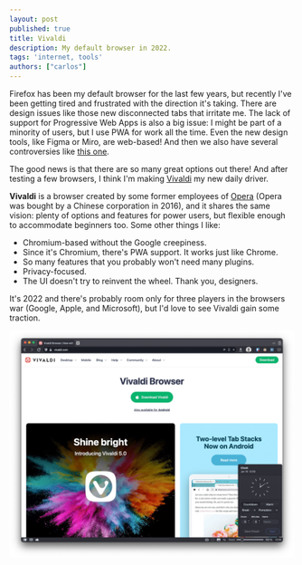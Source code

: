 ```yaml
---
layout: post
published: true
title: Vivaldi
description: My default browser in 2022.
tags: 'internet, tools'
authors: ["carlos"]
---
```

Firefox has been my default browser for the last few years, but recently I've been getting tired and frustrated with the direction it's taking. There are design issues like those new disconnected tabs that irritate me. The lack of support for Progressive Web Apps is also a big issue: I might be part of a minority of users, but I use PWA for work all the time. Even the new design tools, like Figma or Miro, are web-based! And then we also have several controversies like [this one](https://www.theregister.com/2022/01/05/mozilla_accepts_cryptocurrency/). 

The good news is that there are so many great options out there! And after testing a few browsers, I think I'm making [Vivaldi](https://vivaldi.com/) my new daily driver. 

**Vivaldi** is a browser created by some former employees of [Opera](https://www.opera.com/) (Opera was bought by a Chinese corporation in 2016), and it shares the same vision: plenty of options and features for power users, but flexible enough to accommodate beginners too. Some other things I like:

- Chromium-based without the Google creepiness. 
- Since it's Chromium, there's PWA support. It works just like Chrome.
- So many features that you probably won't need many plugins.
- Privacy-focused.
- The UI doesn't try to reinvent the wheel. Thank you, designers.

It's 2022 and there's probably room only for three players in the browsers war (Google, Apple, and Microsoft), but I'd love to see Vivaldi gain some traction. 

![Screenshot of Vivaldi](/assets/images/vivaldi_screenshot.png)
